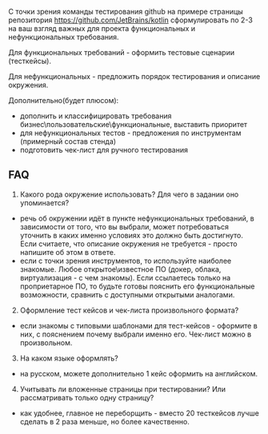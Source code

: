 С точки зрения команды тестирования github на примере страницы репозитория https://github.com/JetBrains/kotlin
сформулировать по 2-3 на ваш взгляд важных для проекта функциональных и нефункциональных требования.

Для функциональных требований - оформить тестовые сценарии (тесткейсы).

Для нефункциональных - предложить порядок тестирования и описание окружения. 

Дополнительно(будет плюсом):
  * дополнить и классифицировать требования бизнес\пользовательские\функциональные, выставить приоритет
  * для нефункциональных тестов - предложения по инструментам (примерный состав стенда)
  * подготовить чек-лист для ручного тестирования
  
FAQ
---
1. Какого рода окружение использовать? Для чего в задании оно упоминается?
- речь об окружении идёт в пункте нефункциональных требований, в зависимости от того, что вы выбрали,
может потребоваться уточнить в каких именно условиях это должно быть достигнуто. Если считаете, что
описание окружения не требуется - просто напишите об этом в ответе.
- если с точки зрения инструментов, то используйте наиболее знакомые. Любое открытое\известное ПО (докер, облака, виртуализация - 
с чем знакомы). Если ссылаетесь только на проприетарное ПО, то будьте готовы пояснить его функциональные возможности, 
сравнить с доступными открытыми аналогами.

2. Оформление тест кейсов и чек-листа произвольного формата?
- если знакомы с типовыми шаблонами для тест-кейсов - оформите в них, с пояснением почему выбрали именно его. 
Чек-лист можно в произвольном.

3. На каком языке оформлять?
- на русском, можете дополнительно 1 кейс оформить на английском.
   
4. Учитывать ли вложенные страницы при тестировании? Или рассматривать только одну страницу?
- как удобнее, главное не переборщить - вместо 20 тесткейсов лучше сделать в 2 раза меньше, но более
качественно.
